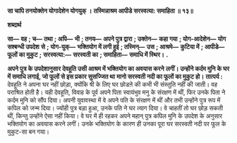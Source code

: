 **सा चापि तनयोक्तेन योगादेशेन योगयुक् ।** **तस्मिन्नाश्रम आपीडे सरस्वत्या: समाहिता ॥ १३॥** 

**शब्दार्थ** 

**सा—** **वह** **; च—** **तथा** **; अपि—** **भी** **; तनय—** **अपने पुत्र द्वारा** **; उक्तेन—** **कहा गया** **; योग-आदेशेन—** **योग सश्बन्धी उपदेश** **से** **; योग-युक्—** **भक्तियोग में लगी हुई** **; तस्मिन्—** **उस** **; आश्रमे—** **कुटिया में** **; आपीडे—** **फूलों का मुकुट** **;** **सरस्वत्या:—** **सरस्वती का** **; समाहिता—** **समाधि में स्थिर।** **.** 

**अपने पुत्र के उपदेशानुसार देवहूति उसी आश्रम में भक्तियोग का अवयास करने** **लगीं। उन्होंने कर्दम मुनि के घर में समाधि लगाई, जो फूलों से इस प्रकार सुसज्जित था** **मानो सरस्वती नदी का फूलों का मुकुट हो।** **तात्पर्य :** देवहूति ने अपना घर नहीं छोड़ा, क्योंकि षी के लिए घर छोडऩे की कभी भी संस्तुति नहीं की जाती। वह पराश्रित होती है। यही देवहूति, विवाह के पूर्व अपने पिता स्वायंभुव मनु के संरक्षण में थीं, फिर उनके पिता ने कर्दम मुनि को सौंप दिया। अपनी युवावस्था में वे अपने पति के संरक्षण में थीं और तभी उन्होंने पुत्र रूप में कपिल को जन्म दिया। ज्योंही पुत्र बड़ा हुआ, उनके पति ने घर त्याग दिया। वे चाहतीं तो घर छोड़ सकती थीं, किन्तु उन्होंने ऐसा नहीं किया। वे घर में ही रहकर अपने महान् पुत्र कपिल मुनि के उपदेश के अनुसार भक्तियोग का अवयास करने लगीं। उनके भक्तियोग के कारण ही उनका पूरा घर सरस्वती नदी पर फूल के मुकुट-सा बन गया।  